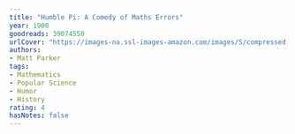 ```yaml
---
title: "Humble Pi: A Comedy of Maths Errors"
year: 1900
goodreads: 39074550
urlCover: "https://images-na.ssl-images-amazon.com/images/S/compressed.photo.goodreads.com/books/1552885037i/39074550.jpg"
authors:
- Matt Parker
tags:
- Mathematics
- Popular Science
- Humor
- History
rating: 4
hasNotes: false
---
```

